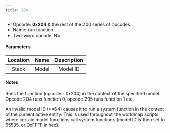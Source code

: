 ```yaml
---
title: 204
---
```


- Opcode: **0x204** & the rest of the 200 series of opcodes
- Name: run function
- Two-word opcode: No

#### Parameters

| Location | Name  | Description |
|:--------:|:-----:|:-----------:|
|  Stack   | Model |  Model ID   |

#### Notes

Runs the function (opcode - 0x204) in the context of the specified model. Opcode 204 runs function 0, opcode 205 runs function 1 etc.

An invalid model ID (\>=64) causes it to run a system function in the context of the current active entity. This is used throughout the worldmap scripts where certain model functions call system functions (model ID is then set to 65535, or 0xFFFF in hex).
